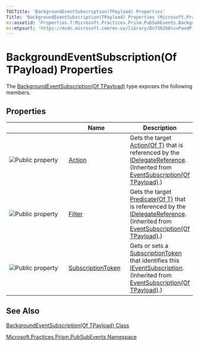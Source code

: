 ```yaml
---
TOCTitle: 'BackgroundEventSubscription(TPayload) Properties'
Title: 'BackgroundEventSubscription(TPayload) Properties (Microsoft.Practices.Prism.PubSubEvents)'
ms:assetid: 'Properties.T:Microsoft.Practices.Prism.PubSubEvents.BackgroundEventSubscription\`1'
ms:mtpsurl: 'https://msdn.microsoft.com/en-us/library/Dn736260(v=PandP.50)'
---
```


# BackgroundEventSubscription(Of TPayload) Properties

The [BackgroundEventSubscription(Of TPayload)](https://msdn.microsoft.com/en-us/library/dn683933(v=pandp.50)) type exposes the following members.

## Properties

<table>
<colgroup>
<col width="33%" />
<col width="33%" />
<col width="33%" />
</colgroup>
<thead>
<tr class="header">
<th> </th>
<th>Name</th>
<th>Description</th>
</tr>
</thead>
<tbody>
<tr class="odd">
<td><img src="https://msdn.microsoft.com/en-us/Dn736260.pubproperty(en-us,PandP.50).gif" title="Public property" /></td>
<td><a href="https://msdn.microsoft.com/en-us/library/dn736296(v=pandp.50)">Action</a></td>
<td><div class="summary">
Gets the target <a href="http://msdn2.microsoft.com/en-us/library/018hxwa8">Action(Of T)</a> that is referenced by the <a href="https://msdn.microsoft.com/en-us/library/microsoft.practices.prism.pubsubevents.idelegatereference(v=pandp.50)">IDelegateReference</a>.
</div>
(Inherited from <a href="https://msdn.microsoft.com/en-us/library/dn683956(v=pandp.50)">EventSubscription(Of TPayload)</a>.)</td>
</tr>
<tr class="even">
<td><img src="https://msdn.microsoft.com/en-us/Dn736260.pubproperty(en-us,PandP.50).gif" title="Public property" /></td>
<td><a href="https://msdn.microsoft.com/en-us/library/dn736196(v=pandp.50)">Filter</a></td>
<td><div class="summary">
Gets the target <a href="http://msdn2.microsoft.com/en-us/library/bfcke1bz">Predicate(Of T)</a> that is referenced by the <a href="https://msdn.microsoft.com/en-us/library/microsoft.practices.prism.pubsubevents.idelegatereference(v=pandp.50)">IDelegateReference</a>.
</div>
(Inherited from <a href="https://msdn.microsoft.com/en-us/library/dn683956(v=pandp.50)">EventSubscription(Of TPayload)</a>.)</td>
</tr>
<tr class="odd">
<td><img src="https://msdn.microsoft.com/en-us/Dn736260.pubproperty(en-us,PandP.50).gif" title="Public property" /></td>
<td><a href="https://msdn.microsoft.com/en-us/library/dn736140(v=pandp.50)">SubscriptionToken</a></td>
<td><div class="summary">
Gets or sets a <a href="https://msdn.microsoft.com/en-us/library/dn736140(v=pandp.50)">SubscriptionToken</a> that identifies this <a href="https://msdn.microsoft.com/en-us/library/microsoft.practices.prism.pubsubevents.ieventsubscription(v=pandp.50)">IEventSubscription</a>.
</div>
(Inherited from <a href="https://msdn.microsoft.com/en-us/library/dn683956(v=pandp.50)">EventSubscription(Of TPayload)</a>.)</td>
</tr>
</tbody>
</table>

## See Also

[BackgroundEventSubscription(Of TPayload) Class](https://msdn.microsoft.com/en-us/library/dn683933(v=pandp.50))

[Microsoft.Practices.Prism.PubSubEvents Namespace](https://msdn.microsoft.com/en-us/library/microsoft.practices.prism.pubsubevents(v=pandp.50))
